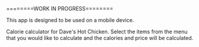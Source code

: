 ========WORK IN PROGRESS========

This app is designed to be used on a mobile device.

Calorie calculator for Dave's Hot Chicken. Select the items from the menu that you would like to calculate and the calories and price will be calculated. 
